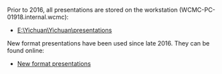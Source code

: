 Prior to 2016, all presentations are stored on the workstation (WCMC-PC-01918.internal.wcmc):

- [E:\Yichuan\Yichuan\presentations](E:\Yichuan\Yichuan\presentations)

New format presentations have been used since late 2016. They can be found online:

- [New format presentations](https://yichuans.github.io/presentation/)
